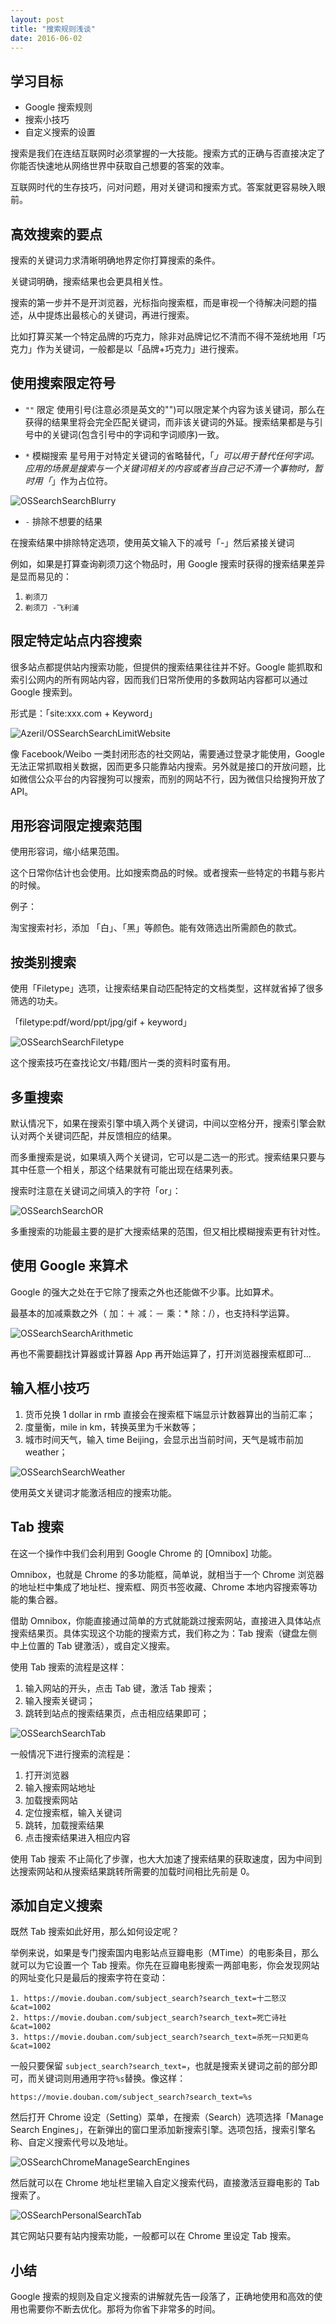 ```yaml
---
layout: post
title: "搜索规则浅谈"
date: 2016-06-02
---
```


## 学习目标

<ul>
<li>Google 搜索规则</li>

<li>搜索小技巧</li>

<li>自定义搜索的设置</li>
</ul>

<p>搜索是我们在连结互联网时必须掌握的一大技能。搜索方式的正确与否直接决定了你能否快速地从网络世界中获取自己想要的答案的效率。</p>

<p>互联网时代的生存技巧，问对问题，用对关键词和搜索方式。答案就更容易映入眼前。</p>  

## 高效搜索的要点 

<p>搜索的关键词力求清晰明确地界定你打算搜索的条件。</p>

<p>关键词明确，搜索结果也会更具相关性。</p>

<p>搜索的第一步并不是开浏览器，光标指向搜索框，而是审视一个待解决问题的描述，从中提炼出最核心的关键词，再进行搜索。</p>

<p>比如打算买某一个特定品牌的巧克力，除非对品牌记忆不清而不得不笼统地用「巧克力」作为关键词，一般都是以「品牌+巧克力」进行搜索。</p>

## 使用搜索限定符号 

<ul>
<li><p><code>""</code> 限定 使用引号(注意必须是英文的"")可以限定某个内容为该关键词，那么在获得的结果里将会完全匹配关键词，而非该关键词的外延。搜索结果都是与引号中的关键词(包含引号中的字词和字词顺序)一致。</p></li>

<li><p><code>*</code> 模糊搜索 星号用于对特定关键词的省略替代，「<em>」可以用于替代任何字词。应用的场景是搜索与一个关键词相关的内容或者当自己记不清一个事物时，暂时用「</em>」作为占位符。</p></li>
</ul>

<p><img class="full-image" src="http://openmindclub.qiniudn.com/Azeril/OSSearchSearchBlurry.png" alt="OSSearchSearchBlurry"></p>

<ul>
<li><code>-</code> 排除不想要的结果 </li>
</ul>

<p>在搜索结果中排除特定选项，使用英文输入下的减号「-」然后紧接关键词</p>

<p>例如，如果是打算查询剃须刀这个物品时，用 Google 搜索时获得的搜索结果差异是显而易见的：</p>

<ol>
<li><code>剃须刀</code></li>

<li><code>剃须刀 -飞利浦</code></li>
</ol>

## 限定特定站点内容搜索 

<p>很多站点都提供站内搜索功能，但提供的搜索结果往往并不好。Google 能抓取和索引公网内的所有网站内容，因而我们日常所使用的多数网站内容都可以通过 Google 搜索到。</p>

<p>形式是：「site:xxx.com + Keyword」</p>

<p><img class="full-image" src="http://openmindclub.qiniudn.com/Azeril/OSSearchSearchLimitWebsite.png" alt="Azeril/OSSearchSearchLimitWebsite"> </p>

<p>像 Facebook/Weibo 一类封闭形态的社交网站，需要通过登录才能使用，Google 无法正常抓取相关数据，因而更多只能靠站内搜索。另外就是接口的开放问题，比如微信公众平台的内容搜狗可以搜索，而别的网站不行，因为微信只给搜狗开放了 API。</p>

## 用形容词限定搜索范围 

<p>使用形容词，缩小结果范围。</p>

<p>这个日常你估计也会使用。比如搜索商品的时候。或者搜索一些特定的书籍与影片的时候。</p>

<p>例子：</p>

<p>淘宝搜索衬衫，添加 「白」、「黑」等颜色。能有效筛选出所需颜色的款式。</p>

## 按类别搜索 

<p>使用「Filetype」选项，让搜索结果自动匹配特定的文档类型，这样就省掉了很多筛选的功夫。</p>

<p>「filetype:pdf/word/ppt/jpg/gif + keyword」 </p>

<p><img class="full-image" src="http://openmindclub.qiniudn.com/Azeril/OSSearchSearchFiletype.png" alt="OSSearchSearchFiletype"></p>

<p>这个搜索技巧在查找论文/书籍/图片一类的资料时蛮有用。</p>

## 多重搜索 

<p>默认情况下，如果在搜索引擎中填入两个关键词，中间以空格分开，搜索引擎会默认对两个关键词匹配，并反馈相应的结果。</p>

<p>而多重搜索是说，如果填入两个关键词，它可以是二选一的形式。搜索结果只要与其中任意一个相关，那这个结果就有可能出现在结果列表。</p>

<p>搜索时注意在关键词之间填入的字符「or」：</p>

<p><img class="full-image" src="http://openmindclub.qiniudn.com/Azeril/OSSearchSearchOR.png" alt="OSSearchSearchOR"></p>

<p>多重搜索的功能最主要的是扩大搜索结果的范围，但又相比模糊搜索更有针对性。</p>

## 使用 Google 来算术 

<p>Google 的强大之处在于它除了搜索之外也还能做不少事。比如算术。</p>

<p>最基本的加减乘数之外（ 加：＋ 减：－ 乘：* 除：/），也支持科学运算。</p>

<p><img class="full-image" src="http://openmindclub.qiniudn.com/Azeril/OSSearchSearchArithmetic.png" alt="OSSearchSearchArithmetic"></p>

<p>再也不需要翻找计算器或计算器 App 再开始运算了，打开浏览器搜索框即可...</p>

## 输入框小技巧 

<ol>
<li>货币兑换 1 dollar in rmb 直接会在搜索框下端显示计数器算出的当前汇率；</li>

<li>度量衡，mile in km，转换英里为千米数等；</li>

<li>城市时间天气，输入 time Beijing，会显示出当前时间，天气是城市前加 weather；</li>
</ol>

<p><img class="full-image" src="http://openmindclub.qiniudn.com/Azeril/OSSearchSearchWeather.png" alt="OSSearchSearchWeather"></p>

<p>使用英文关键词才能激活相应的搜索功能。</p>


## Tab 搜索 

<p>在这一个操作中我们会利用到 Google Chrome 的 [Omnibox] 功能。</p>

<p>Omnibox，也就是 Chrome 的多功能框，简单说，就相当于一个 Chrome 浏览器的地址栏中集成了地址栏、搜索框、网页书签收藏、Chrome 本地内容搜索等功能的集合器。</p>

<p>借助 Omnibox，你能直接通过简单的方式就能跳过搜索网站，直接进入具体站点搜索结果页。具体实现这个功能的搜索方式，我们称之为：Tab 搜索（键盘左侧中上位置的 Tab 键激活），或自定义搜索。</p>

<p>使用 Tab 搜索的流程是这样：</p>

<ol>
<li>输入网站的开头，点击 Tab 键，激活 Tab 搜索；</li>

<li>输入搜索关键词；</li>

<li>跳转到站点的搜索结果页，点击相应结果即可；</li>
</ol>

<p><img class="full-image" src="http://openmindclub.qiniudn.com/Azeril/OSSearchSearchTab.png" alt="OSSearchSearchTab"></p>

<p>一般情况下进行搜索的流程是：</p>

<ol>
<li>打开浏览器</li>
<li>输入搜索网站地址</li>
<li>加载搜索网站</li>
<li>定位搜索框，输入关键词</li>
<li>跳转，加载搜索结果</li>
<li>点击搜索结果进入相应内容</li>
</ol>

<p>使用 Tab 搜索 不止简化了步骤，也大大加速了搜索结果的获取速度，因为中间到达搜索网站和从搜索结果跳转所需要的加载时间相比先前是 0。</p>

## 添加自定义搜索 

<p>既然 Tab 搜索如此好用，那么如何设定呢？</p>

<p>举例来说，如果是专门搜索国内电影站点豆瓣电影（MTime）的电影条目，那么就可以为它设置一个 Tab 搜索。你先在豆瓣电影搜索一两部电影，你会发现网站的网址变化只是最后的搜索字符在变动：</p>

<pre><code>1. https://movie.douban.com/subject_search?search_text=十二怒汉&amp;cat=1002
2. https://movie.douban.com/subject_search?search_text=死亡诗社&amp;cat=1002
3. https://movie.douban.com/subject_search?search_text=杀死一只知更鸟&amp;cat=1002
</code></pre>

<p>一般只要保留 <code>subject_search?search_text=</code>，也就是搜索关键词之前的部分即可，而关键词则用通用字符<code>%s</code>替换。像这样：</p>

<pre><code>https://movie.douban.com/subject_search?search_text=%s
</code></pre>

<p>然后打开 Chrome 设定（Setting）菜单，在搜索（Search）选项选择「Manage Search Engines」，在新弹出的窗口里添加新搜索引擎。选项包括，搜索引擎名称、自定义搜索代号以及地址。</p>

<p><img class="full-image" src="http://openmindclub.qiniudn.com/Azeril/OSSearchChromeManageSearchEngines.png" alt="OSSearchChromeManageSearchEngines"></p>

<p>然后就可以在 Chrome 地址栏里输入自定义搜索代码，直接激活豆瓣电影的 Tab 搜索了。</p>

<p><img class="full-image" src="http://openmindclub.qiniudn.com/Azeril/OSSearchPersonalSearchTab.png" alt="OSSearchPersonalSearchTab"></p>

<p>其它网站只要有站内搜索功能，一般都可以在 Chrome 里设定 Tab 搜索。</p>

## 小结

<p>Google 搜索的规则及自定义搜索的讲解就先告一段落了，正确地使用和高效的使用也需要你不断去优化。那将为你省下非常多的时间。</p>

[Omnibox]: https://developer.chrome.com/extensions/omnibox/  "Omnibox"



